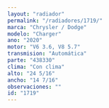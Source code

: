 ```yaml
---
layout: "radiador"
permalink: "/radiadores/1719/"
marca: "Chrysler / Dodge"
modelo: "Charger"
ano: "2020"
motor: "V6 3.6, V8 5.7"
transmision: "Automática"
parte: "438330"
clima: "Con clima"
alto: "24 5/16"
ancho: "14 7/16"
observaciones: ""
id: "1719"
---
```


